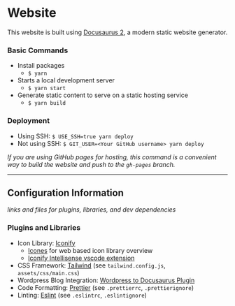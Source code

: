 # Website

This website is built using [Docusaurus 2](https://docusaurus.io/), a modern static website generator.

### Basic Commands

- Install packages
  - `$ yarn`
- Starts a local development server
  - `$ yarn start`
- Generate static content to serve on a static hosting service
  - `$ yarn build`

### Deployment

- Using SSH: `$ USE_SSH=true yarn deploy`
- Not using SSH: `$ GIT_USER=<Your GitHub username> yarn deploy`

_If you are using GitHub pages for hosting, this command is a convenient way to build the website and push to the `gh-pages` branch._

---

## Configuration Information

_links and files for plugins, libraries, and dev dependencies_

### Plugins and Libraries

- Icon Library: [Iconify](https://iconify.design/)
  - [Icones](https://icones.js.org/) for web based icon library overview
  - [Iconify Intellisense vscode extension](https://marketplace.visualstudio.com/items?itemName=antfu.iconify)
- CSS Framework: [Tailwind](https://tailwindcss.com/) (see `tailwind.config.js`, `assets/css/main.css`)
- Wordpress Blog Integration: [Wordpress to Docusaurus Plugin](https://github.com/mark-tate/wordpress-to-docusaurus-plugin)
- Code Formatting: [Prettier](https://prettier.io/) (see `.prettierrc`, `.prettierignore`)
- Linting: [Eslint](https://eslint.org/) (see `.eslintrc`, `.eslintignore`)
